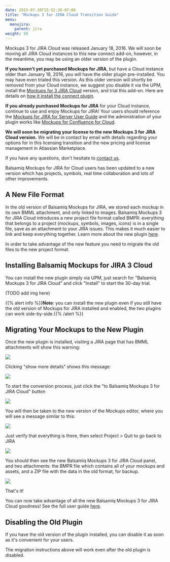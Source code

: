 ```yaml
---
date: 2015-07-30T15:52:28-07:00
title: "Mockups 3 for JIRA Cloud Transition Guide"
menu:
  menujira:
    parent: jira
weight: 50
---
```


Mockups 3 for JIRA Cloud was released January 18, 2016. We will soon be moving all JIRA Cloud instances to this new connect add-on, however, in the meantime, you may be using an older version of the plugin.

**If you haven't yet purchased Mockups for JIRA**, but have a Cloud instance older than January 18, 2016, you will have the older plugin pre-installed. You may have even trialed this version. As this older version will shortly be removed from your Cloud instance, we suggest you disable it via the UPM, install the [Mockups for 3 JIRA Cloud](https://marketplace.atlassian.com/plugins/com.balsamiq.mockups.jira/cloud/overview) version, and trial this add-on. Here are details on [how it install the connect plugin](https://marketplace.atlassian.com/plugins/com.balsamiq.mockups.jira/cloud/installation).

**If you already purchased Mockups for JIRA** for your Cloud instance, continue to use and enjoy Mockups for JIRA!   Your users should reference the [Mockups for JIRA for Server User Guide](/jira/user-guide/) and the administration of your plugin works like [Mockups for Confluence for Cloud](/confluence/admin-guide-cloud/).

**We will soon be migrating your license to the new Mockups 3 for JIRA Cloud version.** We will be in contact by email with details regarding your options for in this licensing transition and the new pricing and license management in Atlassian Marketplace.

If you have any questions, don't hesitate to [contact us](https://balsamiq.com/company/contact/#/s/m4j).

Balsamiq Mockups for JIRA for Cloud users has been updated to a new version which has projects, symbols, real time collaboration and lots of other improvements.

## A New File Format

In the old version of Balsamiq Mockups for JIRA, we stored each mockup in its own BMML attachment, and only linked to images. Balsamiq Mockups 3 for JIRA Cloud introduces a new project file format called BMPR: everything that belongs to a project (mockups, symbols, images, icons) is in a single file, save as an attachment to your JIRA issues. This makes it much easier to link and keep everything together. Learn more about the new plugin [here](/jira/user-guide-cloud).

In order to take advantage of the new feature you need to migrate the old files to the new project format.

## Installing Balsamiq Mockups for JIRA 3 Cloud

You can install the new plugin simply via UPM, just search for "Balsamiq Mockups 3 for JIRA Cloud" and click "Install" to start the 30-day trial.

(TODO add img here)

{{% alert info %}}**Note**: you can install the new plugin even if you still have the old version of Mockups for JIRA installed and enabled, the two plugins can work side-by-side.{{% /alert %}}

## Migrating Your Mockups to the New Plugin

Once the new plugin is installed, visiting a JIRA page that has BMML attachments will show this warning:

![](//media.balsamiq.com/img/support/docs/jira/transitionguide/transition1.png)

Clicking "show more details" shows this message:

![](//media.balsamiq.com/img/support/docs/jira/transitionguide/transition2.png)

To start the conversion process, just click the "to Balsamiq Mockups 3 for JIRA Cloud" button

![](//media.balsamiq.com/img/support/docs/jira/transitionguide/transition3.png)

You will then be taken to the new version of the Mockups editor, where you will see a message similar to this:

![](//media.balsamiq.com/img/support/docs/jira/transitionguide/transition4.png)

Just verify that everything is there, then select Project > Quit to go back to JIRA

![](//media.balsamiq.com/img/support/docs/jira/transitionguide/transition5.png)

You should then see the new Balsamiq Mockups 3 for JIRA Cloud panel, and two attachments: the BMPR file which contains all of your mockups and assets, and a ZIP file with the data in the old format, for backup.

![](//media.balsamiq.com/img/support/docs/jira/transitionguide/transition6.png)

That's it!

You can now take advantage of all the new Balsamiq Mockups 3 for JIRA Cloud goodness! See the full user guide [here](/jira/user-guide-cloud).

## Disabling the Old Plugin

If you have the old version of the plugin installed, you can disable it as soon as it's convenient for your users.

The migration instructions above will work even after the old plugin is disabled.

